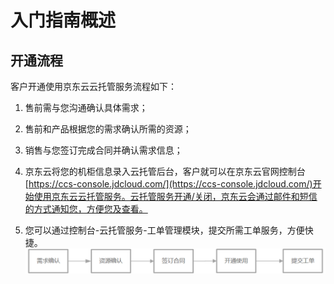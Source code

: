# 入门指南概述
## 开通流程
客户开通使用京东云云托管服务流程如下：

1. 售前需与您沟通确认具体需求；

2. 售前和产品根据您的需求确认所需的资源；

3. 销售与您签订完成合同并确认需求信息；

4. 京东云将您的机柜信息录入云托管后台，客户就可以在京东云官网控制台[https://ccs-console.jdcloud.com/](https://ccs-console.jdcloud.com/)开始使用京东云云托管服务。云托管服务开通/关闭，京东云会通过邮件和短信的方式通知您，方便您及查看。

5. 您可以通过控制台-云托管服务-工单管理模块，提交所需工单服务，方便快捷。
![](https://github.com/jdcloudcom/cn/blob/cn-Cloud-Cabinet-Service/image/Hyper-Converged-IDC/Cloud-Cabinet-Service/CCS001.png)



